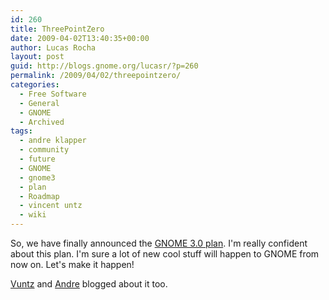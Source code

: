 ```yaml
---
id: 260
title: ThreePointZero
date: 2009-04-02T13:40:35+00:00
author: Lucas Rocha
layout: post
guid: http://blogs.gnome.org/lucasr/?p=260
permalink: /2009/04/02/threepointzero/
categories:
  - Free Software
  - General
  - GNOME
  - Archived
tags:
  - andre klapper
  - community
  - future
  - GNOME
  - gnome3
  - plan
  - Roadmap
  - vincent untz
  - wiki
---
```

So, we have finally announced the [GNOME 3.0
plan](http://live.gnome.org/ThreePointZero/Plan). I'm really confident about
this plan. I'm sure a lot of new cool stuff will happen to GNOME from now on.
Let's make it happen!

[Vuntz](http://www.vuntz.net/journal/post/2009/04/02/A-look-forward-at-GNOME-3.0)
and [Andre](http://blogs.gnome.org/aklapper/2009/04/02/gnome3schedule/) blogged
about it too.
